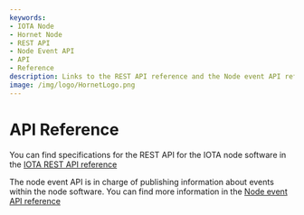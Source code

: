 ```yaml
---
keywords:
- IOTA Node 
- Hornet Node
- REST API
- Node Event API 
- API
- Reference
description: Links to the REST API reference and the Node event API reference.
image: /img/logo/HornetLogo.png
---
```


# API Reference

You can find specifications for the REST API for the IOTA node software in the [IOTA REST API reference](https://editor.swagger.io/?url=https://raw.githubusercontent.com/rufsam/protocol-rfcs/master/text/0026-rest-api/0026-rest-api.yaml)


The node event API is in charge of publishing information about events within the node software.  You can find more information in the [Node event API reference](https://playground.asyncapi.io/?load=https://raw.githubusercontent.com/luca-moser/protocol-rfcs/rfc/node-event-api/text/0033-node-event-api/0033-node-event-api.yml) 
